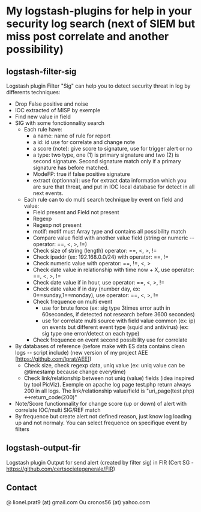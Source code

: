 # My logstash-plugins for help in your security log search (next of SIEM but miss post correlate and another possibility)

## logstash-filter-sig
Logstash plugin Filter "Sig" can help you to detect security threat in log by differents techniques:
* Drop False positive and noise
* IOC extracted of MISP by exemple
* Find new value in field
* SIG with some fonctionnality search
  * Each rule have:
    * a name: name of rule for report
    * a id: id use for correlate and change note
    * a score (note): give score to signature, use for trigger alert or no
    * a type: two type, one (1) is primary signature and two (2) is second signature. Second signature match only if a primary signature has before matched. 
    * ModeFP: true if false positive signature
    * extract (optionnal): use for extract data information which you are sure that threat, and put in IOC local database for detect in all next events.
  * Each rule can to do multi search technique by event on field and value:
    * Field present and Field not present
    * Regexp
    * Regexp not present
    * motif: motif must Array type and contains all possibility match
    * Compare value field with another value field (string or numeric -- operator: ==, <, >, !=)
    * Check size of string (length) operator: ==, <, >, !=
    * Check ipaddr (ex: 192.168.0.0/24) with operator: ==, !=
    * Check numeric value with operator: ==, !=, <, >
    * Check date value in relationship with time now + X, use operator: ==, <, >, !=
    * Check date value if in hour, use operator: ==, <, >, !=
    * Check date value if in day (number day, ex: 0==sunday,1==monday), use operator: ==, <, >, !=
    * Check frequence on multi event
      * use for brute force (ex: sig type 3times error auth in 60secondes, if detected not research before 3600 secondes)
      * use for correlate multi source with field value common (ex: ip) on events but different event type (squid and antivirus) (ex: sig type one error/detect on each type)
    * Check frequence on event second possibility use for correlate
* By databases of reference (before make with ES data contains clean logs -- script include) (new version of my project AEE [https://github.com/lprat/AEE])
  * Check size, check regexp data, uniq value (ex: uniq value can be @timestamp because change everytime)    
  * Check link/relationship between not uniq (value) fields (idea inspired by tool PicViz). Exemple on apache log page test.php return always 200 in all logs. The link/relationship value/field is "uri_page(test.php)<->return_code(200)"
* Note/Score functionnality for change score (up or down) of alert with correlate IOC/multi SIG/REF match
* By frequence but create alert not defined reason, just know log loading up and not normaly. You can select frequence on specifique event by filters

## logstash-output-fir
Logstash plugin Output for send alert (created by filter sig) in FIR (Cert SG - https://github.com/certsocietegenerale/FIR) 

## Contact

@ lionel.prat9 (at) gmail.com Ou cronos56 (at) yahoo.com

